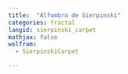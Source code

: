 ```yaml
---
title:  "Alfombra de Sierpinski"
categories: fractal
langid: sierpinski_carpet
mathjax: false
wolfram:
  - SierpinskiCarpet

---
```


<div id='DEMO_SierpinskiCarpet'></div>

